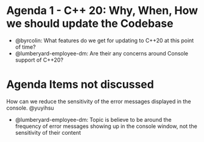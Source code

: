 # Agenda 1 - C++ 20: Why, When, How we should update the Codebase
* @byrcolin: What features do we get for updating to C++20 at this point of time?  
* @lumberyard-employee-dm: Are their any concerns around Console support of C++20?


# Agenda Items not discussed
How can we reduce the sensitivity of the error messages displayed in the console. @yuyihsu
* @lumberyard-employee-dm: Topic is believe to be around the frequency of error messages showing up in the console window, not the sensitivity of their content  
